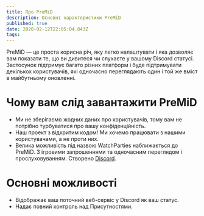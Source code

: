 ```yaml
---
title: Про PreMiD
description: Основні характеристики PreMiD
published: true
date: 2020-02-12T22:05:04.843Z
tags:
---
```


PreMiD — це проста корисна річ, яку легко налаштувати і яка дозволяє вам показати те, що ви дивитеся чи слухаєте у вашому Discord статусі. Застосунок підтримує багато різних платформ і буде підтримувати декількох користувачів, які одночасно переглядають один і той же вміст в майбутньому оновленні.

# Чому вам слід завантажити PreMiD
- Ми не зберігаємо жодних даних про користувачів, тому вам не потрібно турбуватися про вашу конфіденційність.
- Наш проект з відкритим кодом! Ми хочемо працювати з нашими користувачами, а не проти них.
- Велика можливість під назвою WatchParties наближається до PreMiD. З ігровими запрошеннями та одночасним переглядом і прослуховуванням. Створено [Discord](https://discordapp.com/).

# Основні можливості
- Відображає ваш поточний веб-сервіс у Discord як ваш статус.
- Надає повний контроль над Присутностями.